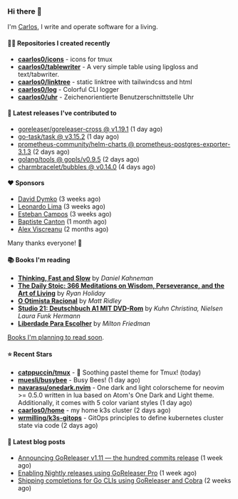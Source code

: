 ### Hi there 👋

I'm [Carlos](https://caarlos0.dev), I write and operate software for a living.

#### 👨‍💻 Repositories I created recently
- **[caarlos0/icons](https://github.com/caarlos0/icons)** - icons for tmux
- **[caarlos0/tablewriter](https://github.com/caarlos0/tablewriter)** - A very simple table using lipgloss and text/tabwriter.
- **[caarlos0/linktree](https://github.com/caarlos0/linktree)** - static linktree with tailwindcss and html
- **[caarlos0/log](https://github.com/caarlos0/log)** - Colorful CLI logger
- **[caarlos0/uhr](https://github.com/caarlos0/uhr)** - Zeichenorientierte Benutzerschnittstelle Uhr

#### 🚀 Latest releases I've contributed to


- [goreleaser/goreleaser-cross @ v1.19.1](https://github.com/goreleaser/goreleaser-cross/releases/tag/v1.19.1) (1 day ago)
- [go-task/task @ v3.15.2](https://github.com/go-task/task/releases/tag/v3.15.2) (1 day ago)
- [prometheus-community/helm-charts @ prometheus-postgres-exporter-3.1.3](https://github.com/prometheus-community/helm-charts/releases/tag/prometheus-postgres-exporter-3.1.3) (2 days ago)
- [golang/tools @ gopls/v0.9.5](https://github.com/golang/tools/releases/tag/gopls%2Fv0.9.5) (2 days ago)
- [charmbracelet/bubbles @ v0.14.0](https://github.com/charmbracelet/bubbles/releases/tag/v0.14.0) (4 days ago)

#### ❤️ Sponsors
- [David Dymko](https://github.com/ddymko) (3 weeks ago)
- [Leonardo Lima](https://github.com/leozz37) (3 weeks ago)
- [Esteban Campos](https://github.com/stvmachine) (3 weeks ago)
- [Baptiste Canton](https://github.com/batmac) (1 month ago)
- [Alex Viscreanu](https://github.com/aexvir) (2 months ago)

Many thanks everyone! 🙏

#### 📚 Books I'm reading
- **[Thinking, Fast and Slow](https://www.goodreads.com/book/show/13135899-thinking-fast-and-slow)** by _Daniel Kahneman_
- **[The Daily Stoic: 366 Meditations on Wisdom, Perseverance, and the Art of Living](https://www.goodreads.com/book/show/29093292-the-daily-stoic)** by _Ryan Holiday_
- **[O Otimista Racional](https://www.goodreads.com/book/show/32706964-o-otimista-racional)** by _Matt Ridley_
- **[Studio 21: Deutschbuch A1 MIT DVD-Rom](https://www.goodreads.com/book/show/25495148-studio-21)** by _Kuhn Christina, Nielsen Laura Funk Hermann_
- **[Liberdade Para Escolher](https://www.goodreads.com/book/show/17238591-liberdade-para-escolher)** by _Milton Friedman_

[Books I'm planning to read soon](https://www.amazon.com.br/hz/wishlist/ls/EB8P7VS717SV).

#### ⭐ Recent Stars


- **[catppuccin/tmux](https://github.com/catppuccin/tmux)** - 💽 Soothing pastel theme for Tmux! (today)
- **[muesli/busybee](https://github.com/muesli/busybee)** - Busy Bees! (1 day ago)
- **[navarasu/onedark.nvim](https://github.com/navarasu/onedark.nvim)** - One dark and light colorscheme for neovim &gt;= 0.5.0 written in lua based on Atom&#39;s One Dark and Light theme. Additionally, it comes with 5 color variant styles (1 day ago)
- **[caarlos0/home](https://github.com/caarlos0/home)** - my home k3s cluster (2 days ago)
- **[wrmilling/k3s-gitops](https://github.com/wrmilling/k3s-gitops)** - GitOps principles to define kubernetes cluster state via code (2 days ago)

#### 📄 Latest blog posts
- [Announcing GoReleaser v1.11 — the hundred commits release](https://carlosbecker.com/posts/goreleaser-v1.11/) (1 week ago)
- [Enabling Nightly releases using GoReleaser Pro](https://carlosbecker.com/posts/goreleaser-nightly/) (1 week ago)
- [Shipping completions for Go CLIs using GoReleaser and Cobra](https://carlosbecker.com/posts/golang-completions-cobra/) (2 weeks ago)
